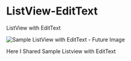 # ListView-EditText
ListView with EditText

![Sample ListView with EditText - Future Image](http://2.bp.blogspot.com/-cjCHlY_NGzw/Vhk2XsNjGmI/AAAAAAAAJaE/_T_J4pfAeMo/s1600/ListView-with-EditText.png)

Here I Shared Sample Listview with EditText
